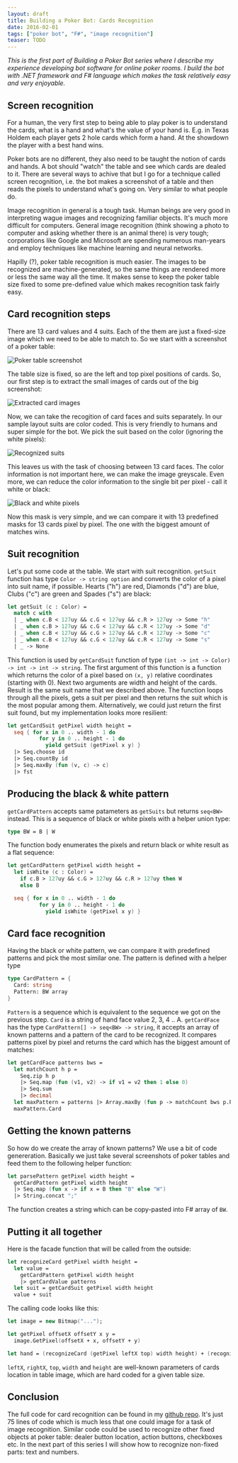 ```yaml
---
layout: draft
title: Building a Poker Bot: Cards Recognition
date: 2016-02-01
tags: ["poker bot", "F#", "image recognition"]
teaser: TODO
---
```


*This is the first part of Building a Poker Bot series where I describe my experience developing bot software 
for online poker rooms. I build the bot with .NET framework and F# language which makes the task relatively 
easy and very enjoyable.*

Screen recognition
------------------

For a human, the very first step to being able to play poker is to understand the cards, what is a hand and 
what's the value of your hand is. E.g. in Texas Holdem each player gets 2 hole cards which form a hand. At 
the showdown the player with a best hand wins.

Poker bots are no different, they also need to be taught the notion of cards and hands. A bot should "watch" 
the table and see which cards are dealed to it. There are several ways to achive that but I go for a technique
called screen recognition, i.e. the bot makes a screenshot of a table and then reads the pixels to understand
what's going on. Very similar to what people do.

Image recognition in general is a tough task. Human beings are very good in interpreting wague images and
recognizing familiar objects. It's much more difficult for computers. General image recognition (think showing
a photo to computer and asking whether there is an animal there) is very tough; corporations like Google
and Microsoft are spending numerous man-years and employ techniques like machine learning and neural networks.

Hapilly (?), poker table recognition is much easier. The images to be recognized are machine-generated, so
the same things are rendered more or less the same way all the time. It makes sense to keep the poker table
size fixed to some pre-defined value which makes recognition task fairly easy.

Card recognition steps
----------------------

There are 13 card values and 4 suits. Each of the them are just a fixed-size image which we need to be able to
match to. So we start with a screenshot of a poker table:

![Poker table screenshot](/table.png)

The table size is fixed, so are the left and top pixel positions of cards. So, our first step is to extract
the small images of cards out of the big screenshot:

![Extracted card images](/cards.png)

Now, we can take the recogition of card faces and suits separately. In our sample layout suits are color coded.
This is very friendly to humans and super simple for the bot. We pick the suit based on the color (ignoring 
the white pixels):

![Recognized suits](/suits.png)

This leaves us with the task of choosing between 13 card faces. The color information is not important
here, we can make the image greyscale. Even more, we can reduce the color information to the single bit per 
pixel - call it white or black:

![Black and white pixels](/blackandwhite.png)

Now this mask is very simple, and we can compare it with 13 predefined masks for 13 cards pixel by pixel.
The one with the biggest amount of matches wins.

Suit recognition
----------------

Let's put some code at the table. We start with suit recognition. `getSuit` function has type 
`Color -> string option` and converts the color of a pixel into suit name, if possible. Hearts ("h")
are red, Diamonds ("d") are blue, Clubs ("c") are green and Spades ("s") are black:

``` fsharp
let getSuit (c : Color) =
  match c with
  | _ when c.B < 127uy && c.G < 127uy && c.R > 127uy -> Some "h"
  | _ when c.B > 127uy && c.G < 127uy && c.R < 127uy -> Some "d"
  | _ when c.B < 127uy && c.G > 127uy && c.R < 127uy -> Some "c"
  | _ when c.B < 127uy && c.G < 127uy && c.R < 127uy -> Some "s"
  | _ -> None
```

This function is used by `getCardSuit` function of type `(int -> int -> Color) -> int -> int -> string`.
The first argument of this function is a function which returns the color of a pixel based on `(x, y)`
relative coordinates (starting with 0). Next two arguments are width and height of the cards. Result is
the same suit name that we described above. The function loops through all the pixels, gets a suit per
pixel and then returns the suit which is the most popular among them. Alternatively, we could just return
the first suit found, but my implementation looks more resilient:

``` fsharp
let getCardSuit getPixel width height =    
  seq { for x in 0 .. width - 1 do
          for y in 0 .. height - 1 do
            yield getSuit (getPixel x y) }
  |> Seq.choose id
  |> Seq.countBy id
  |> Seq.maxBy (fun (v, c) -> c)
  |> fst
```

Producing the black & white pattern
-----------------------------------

`getCardPattern` accepts same patameters as `getSuits` but returns `seq<BW>` instead. This is
a sequence of black or white pixels with a helper union type:

``` fsharp
type BW = B | W
```
The function body enumerates the pixels and return black or white result as a flat sequence:

``` fsharp
let getCardPattern getPixel width height =
  let isWhite (c : Color) =
    if c.B > 127uy && c.G > 127uy && c.R > 127uy then W
    else B

  seq { for x in 0 .. width - 1 do
          for y in 0 .. height - 1 do
            yield isWhite (getPixel x y) } 
```

Card face recognition
---------------------

Having the black or white pattern, we can compare it with predefined patterns and pick the
most similar one. The pattern is defined with a helper type

``` fsharp
type CardPattern = {
  Card: string
  Pattern: BW array
}
```

`Pattern` is a sequence which is equivalent to the sequence we got on the previous step. 
`Card` is a string of hand face value 2, 3, 4 .. A. `getCardFace` has the type 
`CardPattern[] -> seq<BW> -> string`, it accepts an array of known patterns and a pattern
of the card to be recognized. It compares patterns pixel by pixel and returns the card
which has the biggest amount of matches:

``` fsharp
let getCardFace patterns bws =
  let matchCount h p =
    Seq.zip h p
    |> Seq.map (fun (v1, v2) -> if v1 = v2 then 1 else 0)
    |> Seq.sum
    |> decimal
  let maxPattern = patterns |> Array.maxBy (fun p -> matchCount bws p.Pattern)
  maxPattern.Card
```

Getting the known patterns
--------------------------

So how do we create the array of known patterns? We use a bit of code genereration.
Basically we just take several screenshots of poker tables and feed them to the following 
helper function:

``` fsharp
let parsePattern getPixel width height =
  getCardPattern getPixel width height
  |> Seq.map (fun x -> if x = B then "B" else "W") 
  |> String.concat ";"
```

The function creates a string which can be copy-pasted into F# array of `BW`.

Putting it all together
-----------------------

Here is the facade function that will be called from the outside:

``` fsharp
let recognizeCard getPixel width height = 
  let value = 
    getCardPattern getPixel width height 
    |> getCardValue patterns
  let suit = getCardSuit getPixel width height
  value + suit
```

The calling code looks like this:

``` fsharp
let image = new Bitmap("...");

let getPixel offsetX offsetY x y = 
  image.GetPixel(offsetX + x, offsetY + y)

let hand = (recognizeCard (getPixel leftX top) width height) + (recognizeCard (getPixel rightX top) width height)
```

`leftX`, `rightX`, `top`, `width` and `height` are well-known parameters of cards location in table image, 
which are hard coded for a given table size.

Conclusion
----------

The full code for card recognition can be found in my [github repo](TODO). It's just 75 lines of code which is
much less that one could image for a task of image recognition. Similar code could be used to recognize other
fixed objects at poker table: dealer button location, action buttons, checkboxes etc. In the next part of this
series I will show how to recognize non-fixed parts: text and numbers.